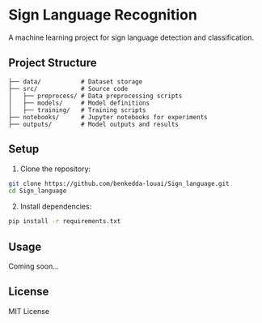 # Sign Language Recognition

A machine learning project for sign language detection and classification.

## Project Structure

```
├── data/           # Dataset storage
├── src/            # Source code
│   ├── preprocess/ # Data preprocessing scripts
│   ├── models/     # Model definitions
│   ├── training/   # Training scripts
├── notebooks/      # Jupyter notebooks for experiments
├── outputs/        # Model outputs and results
```

## Setup

1. Clone the repository:
```bash
git clone https://github.com/benkedda-louai/Sign_language.git
cd Sign_language
```

2. Install dependencies:
```bash
pip install -r requirements.txt
```

## Usage

Coming soon...

## License

MIT License
